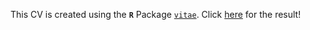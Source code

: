This CV is created using the **`R`** Package [`vitae`](https://github.com/mitchelloharawild/vitae). Click [here](https://luukvdmeer.github.io/cv/cv.pdf) for the result!
